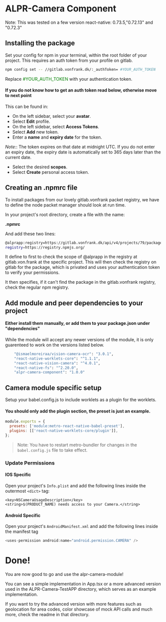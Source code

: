 # ALPR-Camera Component

Note: This was tested on a few version react-native: 0.73.5,"0.72.13" and "0.72.3"

## Installing the package

Set your config for npm in your terminal, within the root folder of your project. This requires an auth token from your profile on gitlab. 

``` bash
npm config set -- //gitlab.vonfrank.dk/:_authToken= #YOUR_AUTH_TOKEN
```
Replace <span style="color:green;">#YOUR_AUTH_TOKEN</span> with your authentication token.

#### If you do not know how to get an auth token read below, otherwise move to next point
This can be found in: 

* On the left sidebar, select your **avatar**.
* Select **Edit** profile.
* On the left sidebar, select **Access Tokens**.
* Select **Add** new token.
* Enter a **name** and **expiry date** for the token.

*Note:*: The token expires on that date at midnight UTC. If you do not enter an expiry date, the expiry date is automatically set to 365 days later than the current date.
* Select the desired **scopes**.
* Select **Create** personal access token.

## Creating an .npmrc file
To install packages from our lovely gitlab.vonfrank packet registry, we have to define the node packet manager should look at run time.

In your project's root directory, create a file with the name:

**.npmrc** 

And add these two lines:

``` bash
@alprapp:registry=https://gitlab.vonfrank.dk/api/v4/projects/79/packages/npm/
registry=https://registry.npmjs.org/
``` 
It define to first to check the scope of @alprapp in the registry at gitlab.von.frank at the specific project. This will then check the registry on gitlab for the package, which is privated and uses your authentication token to verify your permissions.

It then specifies, if it can't find the package in the gitlab.vonfrank registry, check the regular npm registry.

## Add module and peer dependencies to your project

#### Either install them manually, or add them to your package.json under "dependencies"
While the module will accept any newer versions of the module, it is only guarenteed to work on the versions listed below.

``` bash
    "@ismaelmoreiraa/vision-camera-ocr": "3.0.1",
    "react-native-worklets-core": "^1.1.1",
    "react-native-vision-camera": "^4.0.1",
    "react-native-fs": "^2.20.0",
    "alpr-camera-component": "1.0.0"
```

## Camera module specific setup
Setup your babel.config.js to include worklets as a plugin for the worklets.
####  You should only add the plugin section, the preset is just an example.

```js
module.exports = {
  presets: ['module:metro-react-native-babel-preset'],
  plugins: [['react-native-worklets-core/plugin']],
};

```
> Note: You have to restart metro-bundler for changes in the `babel.config.js` file to take effect.

### Update Permissions

#### IOS Specific
Open your project's `Info.plist` and add the following lines inside the outermost ```<dict>``` tag:
```
<key>NSCameraUsageDescription</key>
<string>$(PRODUCT_NAME) needs access to your Camera.</string>
```
#### Android Specific
Open your project's `AndroidManifest.xml` and add the following lines inside the manifest tag
```js
<uses-permission android:name="android.permission.CAMERA" />
```


# Done!

You are now good to go and use the alpr-camera-module!

You can see a simple implementation in App.tsx or a more advanced version used in the ALPR-Camera-TestAPP directory, which serves as an example implementation. 

If you want to try the advanced version with more features such as geolocation for area codes, color showcase of mock API calls and much more, check the readme in that directory.

